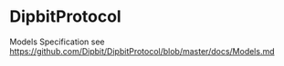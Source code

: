 # DipbitProtocol
Models Specification see https://github.com/Dipbit/DipbitProtocol/blob/master/docs/Models.md
